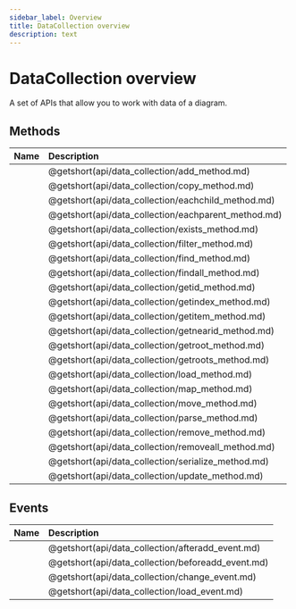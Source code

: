 ```yaml
---
sidebar_label: Overview
title: DataCollection overview
description: text
---
```


# DataCollection overview

A set of APIs that allow you to work with data of a diagram.

## Methods

| Name                                         | Description                                         |
| :------------------------------------------- | :-------------------------------------------------- |
| [](api/data_collection/add_method.md)        | @getshort(api/data_collection/add_method.md)        |
| [](api/data_collection/copy_method.md)       | @getshort(api/data_collection/copy_method.md)       |
| [](api/data_collection/eachchild_method.md)  | @getshort(api/data_collection/eachchild_method.md)  |
| [](api/data_collection/eachparent_method.md) | @getshort(api/data_collection/eachparent_method.md) |
| [](api/data_collection/exists_method.md)     | @getshort(api/data_collection/exists_method.md)     |
| [](api/data_collection/filter_method.md)     | @getshort(api/data_collection/filter_method.md)     |
| [](api/data_collection/find_method.md)       | @getshort(api/data_collection/find_method.md)       |
| [](api/data_collection/findall_method.md)    | @getshort(api/data_collection/findall_method.md)    |
| [](api/data_collection/getid_method.md)      | @getshort(api/data_collection/getid_method.md)      |
| [](api/data_collection/getindex_method.md)   | @getshort(api/data_collection/getindex_method.md)   |
| [](api/data_collection/getitem_method.md)    | @getshort(api/data_collection/getitem_method.md)    |
| [](api/data_collection/getnearid_method.md)  | @getshort(api/data_collection/getnearid_method.md)  |
| [](api/data_collection/getroot_method.md)    | @getshort(api/data_collection/getroot_method.md)    |
| [](api/data_collection/getroots_method.md)   | @getshort(api/data_collection/getroots_method.md)   |
| [](api/data_collection/load_method.md)       | @getshort(api/data_collection/load_method.md)       |
| [](api/data_collection/map_method.md)        | @getshort(api/data_collection/map_method.md)        |
| [](api/data_collection/move_method.md)       | @getshort(api/data_collection/move_method.md)       |
| [](api/data_collection/parse_method.md)      | @getshort(api/data_collection/parse_method.md)      |
| [](api/data_collection/remove_method.md)     | @getshort(api/data_collection/remove_method.md)     |
| [](api/data_collection/removeall_method.md)  | @getshort(api/data_collection/removeall_method.md)  |
| [](api/data_collection/serialize_method.md)  | @getshort(api/data_collection/serialize_method.md)  |
| [](api/data_collection/update_method.md)     | @getshort(api/data_collection/update_method.md)     |

## Events

| Name                                       | Description                                       |
| :----------------------------------------- | :------------------------------------------------ |
| [](api/data_collection/afteradd_event.md)  | @getshort(api/data_collection/afteradd_event.md)  |
| [](api/data_collection/beforeadd_event.md) | @getshort(api/data_collection/beforeadd_event.md) |
| [](api/data_collection/change_event.md)    | @getshort(api/data_collection/change_event.md)    |
| [](api/data_collection/load_event.md)      | @getshort(api/data_collection/load_event.md)      |

